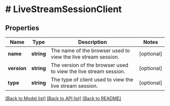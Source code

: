 # # LiveStreamSessionClient

## Properties

Name | Type | Description | Notes
------------ | ------------- | ------------- | -------------
**name** | **string** | The name of the browser used to view the live stream session. | [optional]
**version** | **string** | The version of the browser used to view the live stream session. | [optional]
**type** | **string** | The type of client used to view the live stream session. | [optional]

[[Back to Model list]](../../README.md#models) [[Back to API list]](../../README.md#endpoints) [[Back to README]](../../README.md)
